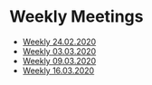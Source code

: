 # Weekly Meetings
* [Weekly 24.02.2020](meeting-minutes.md#weekly-24\.02\.2020)
* [Weekly 03.03.2020](meeting-minutes.md#Weekly-03.03.2020)
* [Weekly 09.03.2020](meeting-minutes.md#Weekly-09\.03\.2020)
* [Weekly 16.03.2020](meeting-minutes.md#Weekly-16\.03\.2020)
